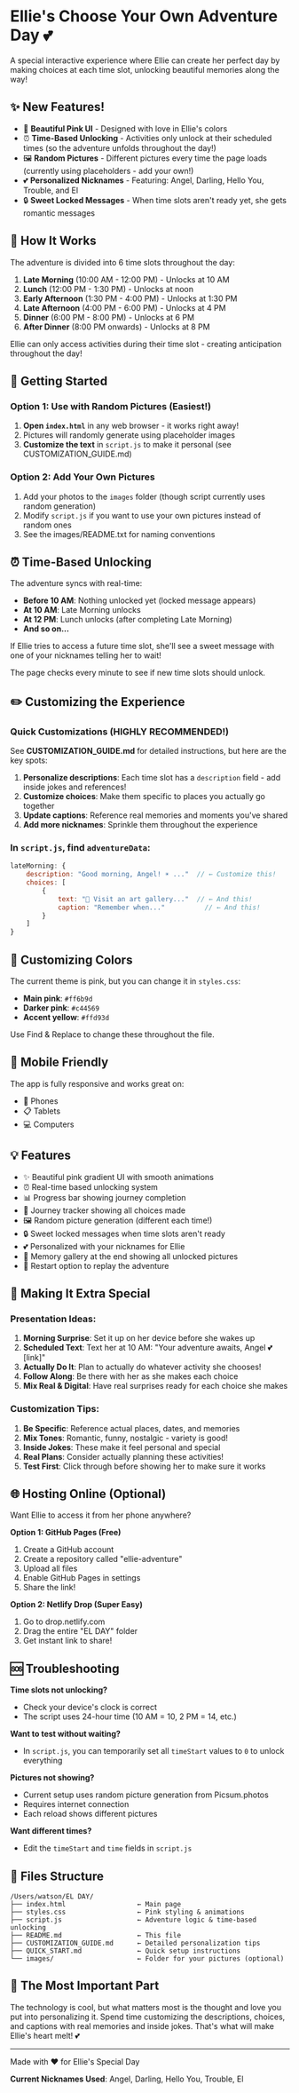 # Ellie's Choose Your Own Adventure Day 💕

A special interactive experience where Ellie can create her perfect day by making choices at each time slot, unlocking beautiful memories along the way!

## ✨ New Features!

- 🎨 **Beautiful Pink UI** - Designed with love in Ellie's colors
- ⏰ **Time-Based Unlocking** - Activities only unlock at their scheduled times (so the adventure unfolds throughout the day!)
- 🖼️ **Random Pictures** - Different pictures every time the page loads (currently using placeholders - add your own!)
- 💕 **Personalized Nicknames** - Featuring: Angel, Darling, Hello You, Trouble, and El
- 🔒 **Sweet Locked Messages** - When time slots aren't ready yet, she gets romantic messages

## 🎯 How It Works

The adventure is divided into 6 time slots throughout the day:
1. **Late Morning** (10:00 AM - 12:00 PM) - Unlocks at 10 AM
2. **Lunch** (12:00 PM - 1:30 PM) - Unlocks at noon
3. **Early Afternoon** (1:30 PM - 4:00 PM) - Unlocks at 1:30 PM
4. **Late Afternoon** (4:00 PM - 6:00 PM) - Unlocks at 4 PM
5. **Dinner** (6:00 PM - 8:00 PM) - Unlocks at 6 PM
6. **After Dinner** (8:00 PM onwards) - Unlocks at 8 PM

Ellie can only access activities during their time slot - creating anticipation throughout the day!

## 🚀 Getting Started

### Option 1: Use with Random Pictures (Easiest!)
1. **Open `index.html`** in any web browser - it works right away!
2. Pictures will randomly generate using placeholder images
3. **Customize the text** in `script.js` to make it personal (see CUSTOMIZATION_GUIDE.md)

### Option 2: Add Your Own Pictures
1. Add your photos to the `images` folder (though script currently uses random generation)
2. Modify `script.js` if you want to use your own pictures instead of random ones
3. See the images/README.txt for naming conventions

## ⏰ Time-Based Unlocking

The adventure syncs with real-time:
- **Before 10 AM**: Nothing unlocked yet (locked message appears)
- **At 10 AM**: Late Morning unlocks
- **At 12 PM**: Lunch unlocks (after completing Late Morning)
- **And so on...**

If Ellie tries to access a future time slot, she'll see a sweet message with one of your nicknames telling her to wait!

The page checks every minute to see if new time slots should unlock.

## ✏️ Customizing the Experience

### Quick Customizations (HIGHLY RECOMMENDED!)
See **CUSTOMIZATION_GUIDE.md** for detailed instructions, but here are the key spots:

1. **Personalize descriptions**: Each time slot has a `description` field - add inside jokes and references!
2. **Customize choices**: Make them specific to places you actually go together
3. **Update captions**: Reference real memories and moments you've shared
4. **Add more nicknames**: Sprinkle them throughout the experience

### In `script.js`, find `adventureData`:

```javascript
lateMorning: {
    description: "Good morning, Angel! ☀️ ..."  // ← Customize this!
    choices: [
        {
            text: "🎨 Visit an art gallery..."  // ← And this!
            caption: "Remember when..."          // ← And this!
        }
    ]
}
```

## 🎨 Customizing Colors

The current theme is pink, but you can change it in `styles.css`:
- **Main pink**: `#ff6b9d`
- **Darker pink**: `#c44569`
- **Accent yellow**: `#ffd93d`

Use Find & Replace to change these throughout the file.

## 📱 Mobile Friendly

The app is fully responsive and works great on:
- 📱 Phones
- 📋 Tablets  
- 💻 Computers

## 💡 Features

- ✨ Beautiful pink gradient UI with smooth animations
- ⏰ Real-time based unlocking system
- 📊 Progress bar showing journey completion
- 📝 Journey tracker showing all choices made
- 🖼️ Random picture generation (different each time!)
- 🔒 Sweet locked messages when time slots aren't ready
- 💕 Personalized with your nicknames for Ellie
- 🎁 Memory gallery at the end showing all unlocked pictures
- 🔄 Restart option to replay the adventure

## 🎁 Making It Extra Special

### Presentation Ideas:
1. **Morning Surprise**: Set it up on her device before she wakes up
2. **Scheduled Text**: Text her at 10 AM: "Your adventure awaits, Angel 💕 [link]"
3. **Actually Do It**: Plan to actually do whatever activity she chooses!
4. **Follow Along**: Be there with her as she makes each choice
5. **Mix Real & Digital**: Have real surprises ready for each choice she makes

### Customization Tips:
1. **Be Specific**: Reference actual places, dates, and memories
2. **Mix Tones**: Romantic, funny, nostalgic - variety is good!
3. **Inside Jokes**: These make it feel personal and special
4. **Real Plans**: Consider actually planning these activities!
5. **Test First**: Click through before showing her to make sure it works

## 🌐 Hosting Online (Optional)

Want Ellie to access it from her phone anywhere?

**Option 1: GitHub Pages (Free)**
1. Create a GitHub account
2. Create a repository called "ellie-adventure"
3. Upload all files
4. Enable GitHub Pages in settings
5. Share the link!

**Option 2: Netlify Drop (Super Easy)**
1. Go to drop.netlify.com
2. Drag the entire "EL DAY" folder
3. Get instant link to share!

## 🆘 Troubleshooting

**Time slots not unlocking?**
- Check your device's clock is correct
- The script uses 24-hour time (10 AM = 10, 2 PM = 14, etc.)

**Want to test without waiting?**
- In `script.js`, you can temporarily set all `timeStart` values to `0` to unlock everything

**Pictures not showing?**
- Current setup uses random picture generation from Picsum.photos
- Requires internet connection
- Each reload shows different pictures

**Want different times?**
- Edit the `timeStart` and `time` fields in `script.js`

## 📁 Files Structure

```
/Users/watson/EL DAY/
├── index.html                  ← Main page
├── styles.css                  ← Pink styling & animations
├── script.js                   ← Adventure logic & time-based unlocking
├── README.md                   ← This file
├── CUSTOMIZATION_GUIDE.md      ← Detailed personalization tips
├── QUICK_START.md              ← Quick setup instructions
└── images/                     ← Folder for your pictures (optional)
```

## 💝 The Most Important Part

The technology is cool, but what matters most is the thought and love you put into personalizing it. Spend time customizing the descriptions, choices, and captions with real memories and inside jokes. That's what will make Ellie's heart melt! 💕

---

Made with ❤️ for Ellie's Special Day

**Current Nicknames Used**: Angel, Darling, Hello You, Trouble, El
